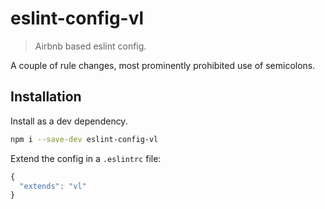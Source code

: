 # eslint-config-vl

> Airbnb based eslint config.

A couple of rule changes, most prominently prohibited use of semicolons.


## Installation
Install as a dev dependency.

```bash
npm i --save-dev eslint-config-vl
```

Extend the config in a `.eslintrc` file:

```js
{
  "extends": "vl"
}
```
